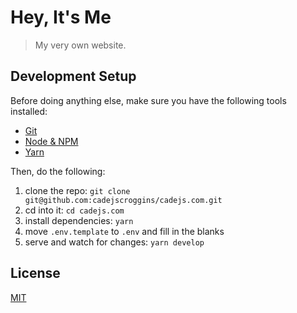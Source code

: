 # Hey, It's Me

> My very own website.

## Development Setup

Before doing anything else, make sure you have the following tools installed:

* [Git](https://git-scm.com/book/en/v2/Getting-Started-Installing-Git)
* [Node & NPM](https://nodejs.org/en/download/)
* [Yarn](https://yarnpkg.com/lang/en/docs/install/)

Then, do the following:

1. clone the repo: `git clone git@github.com:cadejscroggins/cadejs.com.git`
2. cd into it: `cd cadejs.com`
3. install dependencies: `yarn`
4. move `.env.template` to `.env` and fill in the blanks
5. serve and watch for changes: `yarn develop`

## License

[MIT](https://raw.githubusercontent.com/cadejscroggins/warmwinters.org/master/LICENSE.txt)
